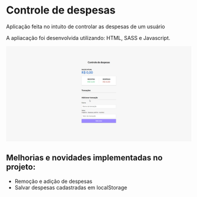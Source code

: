 <h1>Controle de despesas </h1>
  
<p>Aplicação feita no intuito de controlar as despesas de um usuário</p>
<p>A apliacação foi desenvolvida utilizando: HTML, SASS e Javascript.</p>

![Aplicação para controle de despesas](preview.gif)

<h2>Melhorias e novidades implementadas no projeto: </h2>

<ul>
  <li>Remoção e adição de despesas</li>
 <li>Salvar despesas cadastradas em localStorage</li>
</ul>
